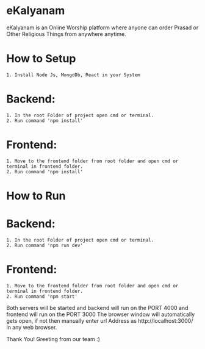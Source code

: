 # eKalyanam
eKalyanam is an Online Worship platform where anyone can order Prasad or Other Religious Things from anywhere anytime. 


# How to Setup
	1. Install Node Js, MongoDb, React in your System


# Backend:
	1. In the root Folder of project open cmd or terminal.
	2. Run command 'npm install'

# Frontend:
	1. Move to the frontend folder from root folder and open cmd or terminal in frontend folder.
	2. Run command 'npm install'


# How to Run

# Backend:
	1. In the root Folder of project open cmd or terminal.
	2. Run command 'npm run dev'

# Frontend:
	1. Move to the frontend folder from root folder and open cmd or terminal in frontend folder.
	2. Run command 'npm start'


Both servers will be started and backend will run on the PORT 4000 and frontend will run on the PORT 3000
The browser window will automatically gets open, if not then manually enter url Address as http://localhost:3000/ in any web browser.

Thank You! 
Greeting from our team :)
